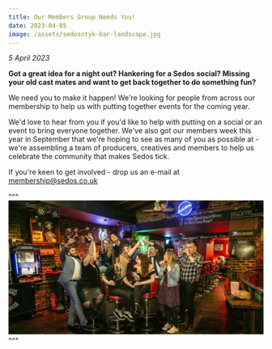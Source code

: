 ```yaml
---
title: Our Members Group Needs You!
date: 2023-04-05
image: /assets/sedosntyk-bar-landscape.jpg
---
```

*5﻿ April 2023*

**Got a great idea for a night out? Hankering for a Sedos social? Missing your old cast mates and want to get back together to do something fun?**

We need you to make it happen! We're looking for people from across our membership to help us with putting together events for the coming year.

We'd love to hear from you if you'd like to help with putting on a social or an event to bring everyone together. We've also got our members week this year in September that we're hoping to see as many of you as possible at - we're assembling a team of producers, creatives and members to help us celebrate the community that makes Sedos tick.

If you're keen to get involved - drop us an e-mail at [membership@sedos.co.uk](email:membership@sedos.co.uk)

^^^
![](/assets/sedosntyk-bar-landscape.jpg)
^^^